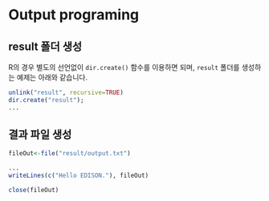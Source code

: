 
# Output programing

## result 폴더 생성
R의 경우 별도의 선언없이 ```dir.create()``` 함수를 이용하면 되며, ```result``` 폴더를 생성하는 예제는 아래와 같습니다.

```r
unlink("result", recursive=TRUE)
dir.create("result");
...
```

## 결과 파일 생성

```r
fileOut<-file("result/output.txt")

...
writeLines(c("Hello EDISON."), fileOut)

close(fileOut)
```
